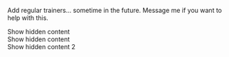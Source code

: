 Add regular trainers... sometime in the future. Message me if you want to help with this.

<style>
  #button {color:red}
</style>
<div id="spoiler" style="display:none"> 
HIDDEN CONTENT HERE
</div> 
<a display="initial" id="spoilerBtn" title="Click to show/hide content" type="button">Show hidden content</a>

<div class="spoilerDiv">
  <div class="spoilerText" style="display:none">
    HIDDEN CONTENT HERE
  </div>
  <a display="initial" class="spoilerBtn" title="Click to show/hide content" type="button">Show hidden content</a>
</div>

<div class="spoilerDiv">
  <div class="spoilerText" style="display:none">
    HIDDEN CONTENT  2
  </div>
  <a display="initial" class="spoilerBtn" title="Click to show/hide content" type="button">Show hidden content 2</a>
</div>
